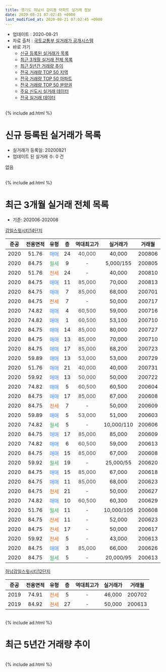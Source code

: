 ```yaml
---
title: 경기도 하남시 감이동 아파트 실거래 정보
date: 2020-08-21 07:02:45 +0900
last_modified_at: 2020-08-21 07:02:45 +0900
---
```


* 업데이트 : 2020-08-21
* 자료 출처 : [국토교통부 실거래가 공개시스템](http://rt.molit.go.kr)
* 바로 가기
    * [신규 등록된 실거래가 목록](#신규-등록된-실거래가-목록)
    * [최근 3개월 실거래 전체 목록](#최근-3개월-실거래-전체-목록)
    * [최근 5년간 거래량 추이](#최근-5년간-거래량-추이)
    * [전국 거래량 TOP 50 지역](https://inasie.github.io/apt-trade-info/최근-3개월-전국에서-가장-거래가-많이-발생한-지역)
    * [전국 거래량 TOP 50 아파트](https://inasie.github.io/apt-trade-info/최근-3개월-전국에서-가장-거래가-많이-발생한-아파트)
    * [전국 거래량 TOP 50 분양권](https://inasie.github.io/apt-trade-info/최근-3개월-전국에서-가장-거래가-많이-발생한-분양권)
    * [주요 신도시 실거래 데이터](https://inasie.github.io/apt-trade-info/주요-신도시)
    * [전국 실거래 데이터](https://inasie.github.io/apt-trade-info/전국)
<br>
{% include ad.html %}
<br>

# 신규 등록된 실거래가 목록
* 실거래가 등록일: 20200821
* 업데이트 된 실거래 수: 0 건

없음

<br>
{% include ad.html %}
<br>

# 최근 3개월 실거래 전체 목록
* 기준: 202006-202008


[감일스윗시티14단지](https://search.naver.com/search.naver?query=%EA%B2%BD%EA%B8%B0%EB%8F%84+%ED%95%98%EB%82%A8%EC%8B%9C+%EA%B0%90%EC%9D%B4%EB%8F%99+%EA%B0%90%EC%9D%BC%EC%8A%A4%EC%9C%97%EC%8B%9C%ED%8B%B014%EB%8B%A8%EC%A7%80)

|준공|전용면적|유형|층|역대최고가|실거래가|거래월|
|:---:|:---:|:---:|:---:|:---:|:---:|:---:|
|2020|51.76|<span style="color:#4285f3">매매</span>|24|<span style="color:#444444">40,000</span>|40,000|200806|
|2020|84.75|<span style="color:#34a853">월세</span>|9|<span style="color:#444444">-</span>|5,000/155|200805|
|2020|51.76|<span style="color:#ff5a00">전세</span>|24|<span style="color:#444444">-</span>|40,000|200810|
|2020|84.75|<span style="color:#4285f3">매매</span>|11|<span style="color:#444444">85,000</span>|70,000|200813|
|2020|84.75|<span style="color:#4285f3">매매</span>|7|<span style="color:#444444">85,000</span>|68,000|200701|
|2020|84.75|<span style="color:#ff5a00">전세</span>|7|<span style="color:#444444">-</span>|50,000|200717|
|2020|74.82|<span style="color:#4285f3">매매</span>|4|<span style="color:#444444">60,500</span>|59,000|200716|
|2020|74.82|<span style="color:#4285f3">매매</span>|1|<span style="color:#444444">60,500</span>|53,100|200710|
|2020|84.75|<span style="color:#4285f3">매매</span>|14|<span style="color:#444444">85,000</span>|80,000|200727|
|2020|84.75|<span style="color:#4285f3">매매</span>|13|<span style="color:#444444">85,000</span>|70,000|200710|
|2020|84.75|<span style="color:#4285f3">매매</span>|17|<span style="color:#444444">85,000</span>|68,200|200723|
|2020|59.89|<span style="color:#4285f3">매매</span>|13|<span style="color:#444444">53,000</span>|53,000|200729|
|2020|51.76|<span style="color:#4285f3">매매</span>|21|<span style="color:#444444">40,000</span>|40,000|200731|
|2020|59.92|<span style="color:#4285f3">매매</span>|13|<span style="color:#444444">50,000</span>|50,000|200722|
|2020|74.82|<span style="color:#4285f3">매매</span>|5|<span style="color:#444444">60,500</span>|60,500|200604|
|2020|84.75|<span style="color:#4285f3">매매</span>|17|<span style="color:#444444">85,000</span>|67,000|200608|
|2020|84.75|<span style="color:#ff5a00">전세</span>|7|<span style="color:#444444">-</span>|50,000|200609|
|2020|59.89|<span style="color:#4285f3">매매</span>|5|<span style="color:#444444">53,000</span>|51,000|200603|
|2020|74.82|<span style="color:#34a853">월세</span>|5|<span style="color:#444444">-</span>|10,000/110|200606|
|2020|84.75|<span style="color:#4285f3">매매</span>|17|<span style="color:#444444">85,000</span>|85,000|200609|
|2020|74.82|<span style="color:#4285f3">매매</span>|6|<span style="color:#444444">60,500</span>|59,000|200613|
|2020|84.75|<span style="color:#4285f3">매매</span>|15|<span style="color:#444444">85,000</span>|67,000|200608|
|2020|59.92|<span style="color:#34a853">월세</span>|19|<span style="color:#444444">-</span>|25,000/55|200620|
|2020|84.75|<span style="color:#4285f3">매매</span>|15|<span style="color:#444444">85,000</span>|67,000|200618|
|2020|84.75|<span style="color:#4285f3">매매</span>|11|<span style="color:#444444">85,000</span>|68,000|200623|
|2020|84.75|<span style="color:#ff5a00">전세</span>|21|<span style="color:#444444">-</span>|50,000|200627|
|2020|74.82|<span style="color:#4285f3">매매</span>|10|<span style="color:#444444">60,500</span>|60,300|200629|
|2020|51.76|<span style="color:#34a853">월세</span>|11|<span style="color:#444444">-</span>|10,000/105|200608|
|2020|84.75|<span style="color:#ff5a00">전세</span>|11|<span style="color:#444444">-</span>|52,000|200623|
|2020|84.75|<span style="color:#ff5a00">전세</span>|17|<span style="color:#444444">-</span>|50,000|200617|
|2020|59.92|<span style="color:#ff5a00">전세</span>|5|<span style="color:#444444">-</span>|43,000|200613|
|2020|84.75|<span style="color:#4285f3">매매</span>|3|<span style="color:#444444">85,000</span>|66,000|200626|
|2020|84.75|<span style="color:#34a853">월세</span>|5|<span style="color:#444444">-</span>|20,000/95|200613|

[하남감일스윗시티12단지](https://search.naver.com/search.naver?query=%EA%B2%BD%EA%B8%B0%EB%8F%84+%ED%95%98%EB%82%A8%EC%8B%9C+%EA%B0%90%EC%9D%B4%EB%8F%99+%ED%95%98%EB%82%A8%EA%B0%90%EC%9D%BC%EC%8A%A4%EC%9C%97%EC%8B%9C%ED%8B%B012%EB%8B%A8%EC%A7%80)

|준공|전용면적|유형|층|역대최고가|실거래가|거래월|
|:---:|:---:|:---:|:---:|:---:|:---:|:---:|
|2019|74.91|<span style="color:#ff5a00">전세</span>|5|<span style="color:#444444">-</span>|46,000|200702|
|2019|84.92|<span style="color:#ff5a00">전세</span>|27|<span style="color:#444444">-</span>|50,000|200613|


<br>
{% include ad.html %}
<br>

# 최근 5년간 거래량 추이


<div style="width:100%;">
    <canvas id="deal_progress" height="200"></canvas>
</div>

<script>
new Chart(document.getElementById("deal_progress"), {
    type: 'line',
    data: {
        labels: ['201508','201509','201510','201511','201512','201601','201602','201603','201604','201605','201606','201607','201608','201609','201610','201611','201612','201701','201702','201703','201704','201705','201706','201707','201708','201709','201710','201711','201712','201801','201802','201803','201804','201805','201806','201807','201808','201809','201810','201811','201812','201901','201902','201903','201904','201905','201906','201907','201908','201909','201910','201911','201912','202001','202002','202003','202004','202005','202006','202007','202008'],
        datasets: [{
            label: '매매',
            pointRadius: 1,
            data: [0, 0, 0, 0, 0, 0, 0, 0, 0, 0, 0, 0, 0, 0, 0, 0, 0, 0, 0, 0, 0, 0, 0, 0, 0, 0, 0, 0, 0, 0, 0, 0, 0, 0, 0, 0, 0, 0, 0, 0, 0, 0, 0, 0, 0, 0, 0, 0, 7, 13, 9, 4, 1, 0, 0, 0, 0, 0, 10, 9, 2],
            borderColor: "rgba(255, 201, 14, 1)",
            backgroundColor: "rgba(255, 201, 14, 0.5)",
            fill: false,
            lineTension: 0
        },{
            label: '전월세',
            pointRadius: 1,
            data: [0, 0, 0, 0, 0, 0, 0, 0, 0, 0, 0, 0, 0, 0, 0, 0, 0, 0, 0, 0, 0, 0, 0, 0, 0, 0, 0, 0, 0, 0, 0, 0, 0, 0, 0, 0, 0, 0, 0, 0, 0, 0, 0, 0, 0, 0, 12, 74, 113, 69, 34, 9, 4, 8, 7, 13, 19, 12, 10, 2, 2],
            borderColor: "rgba(0, 141, 185, 1)",
            backgroundColor: "rgba(0, 141, 185, 0.5)",
            fill: false,
            lineTension: 0
        }
        ]
    },
    options: {
        responsive: true,
        title: {
            display: false
        },
        tooltips: {
            mode: 'index',
            intersect: false
        },
        hover: {
            mode: 'nearest',
            intersect: true
        },
        scales: {
            xAxes: [{
                display: true,
                scaleLabel: {
                    display: true,
                    labelString: '년/월'
                }
            }],
            yAxes: [{
                display: true,
                ticks: {
                    suggestedMin: 0,
                },
                scaleLabel: {
                    display: true,
                    labelString: '실거래 수'
                }
            }]
        }
    }
});

</script>


<br>
{% include ad.html %}
<br>

